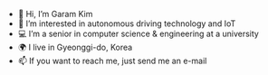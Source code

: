 - 👋 Hi, I’m Garam Kim
- 👀 I’m interested in autonomous driving technology and IoT
- 💻 I’m a senior in computer science & engineering at a university
- 🌍 I live in Gyeonggi-do, Korea
- 📫 If you want to reach me, just send me an e-mail

<!---
garamkim83/garamkim83 is a ✨ special ✨ repository because its `README.md` (this file) appears on your GitHub profile.
You can click the Preview link to take a look at your changes.
--->
